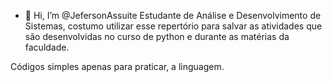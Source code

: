- 👋 Hi, I’m @JefersonAssuite
Estudante de Análise e Desenvolvimento de Sistemas, costumo utilizar esse repertório para salvar as atividades que são desenvolvidas no curso de python e durante as matérias da faculdade.

Códigos simples apenas para praticar, a linguagem.

<!---
JefersonAssuite/JefersonAssuite is a ✨ special ✨ repository because its `README.md` (this file) appears on your GitHub profile.
You can click the Preview link to take a look at your changes.
--->
